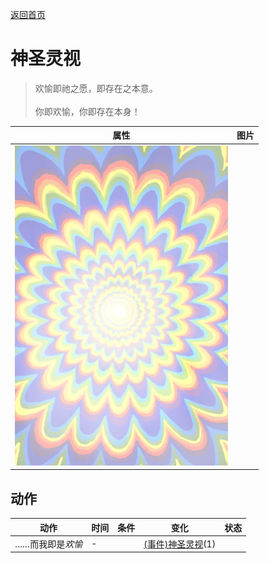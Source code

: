 [返回首页](index.md)  
# 神圣灵视  
> 欢愉即祂之愿，即存在之本意。<br><br>你即欢愉，你即存在本身！  
  
  属性  |   图片   
 ----  |  ----:   
   |  ![](Sprite/God.png)   
  
## 动作  
动作  |  时间  |  条件  |  变化  |  状态  
----  |  ----  |  ----  |  ----  |  ----  
……而我即是<i>欢愉</i>  |  -  |    |  [(事件)神圣灵视](Event_GodExperience1d.md)(1)  |    
